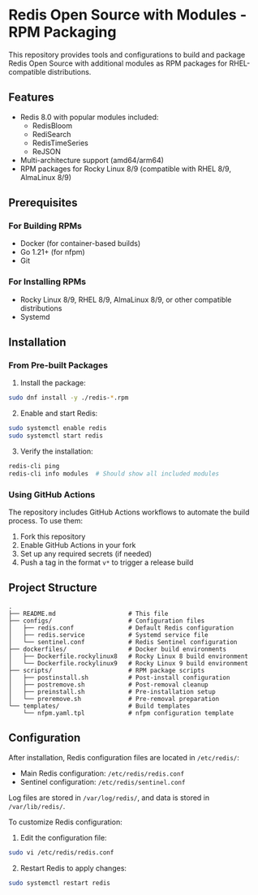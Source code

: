 # Redis Open Source with Modules - RPM Packaging

This repository provides tools and configurations to build and package Redis Open Source with additional modules as RPM packages for RHEL-compatible distributions.

## Features

- Redis 8.0 with popular modules included:
  - RedisBloom
  - RediSearch
  - RedisTimeSeries
  - ReJSON
- Multi-architecture support (amd64/arm64)
- RPM packages for Rocky Linux 8/9 (compatible with RHEL 8/9, AlmaLinux 8/9)

## Prerequisites

### For Building RPMs

- Docker (for container-based builds)
- Go 1.21+ (for nfpm)
- Git

### For Installing RPMs

- Rocky Linux 8/9, RHEL 8/9, AlmaLinux 8/9, or other compatible distributions
- Systemd

## Installation

### From Pre-built Packages

1. Install the package:

```bash
sudo dnf install -y ./redis-*.rpm
```

2. Enable and start Redis:

```bash
sudo systemctl enable redis
sudo systemctl start redis
```

3. Verify the installation:

```bash
redis-cli ping
redis-cli info modules  # Should show all included modules
```

### Using GitHub Actions

The repository includes GitHub Actions workflows to automate the build process. To use them:

1. Fork this repository
2. Enable GitHub Actions in your fork
3. Set up any required secrets (if needed)
4. Push a tag in the format `v*` to trigger a release build

## Project Structure

```
.
├── README.md                    # This file
├── configs/                     # Configuration files
│   ├── redis.conf               # Default Redis configuration
│   ├── redis.service            # Systemd service file
│   └── sentinel.conf            # Redis Sentinel configuration
├── dockerfiles/                 # Docker build environments
│   ├── Dockerfile.rockylinux8   # Rocky Linux 8 build environment
│   └── Dockerfile.rockylinux9   # Rocky Linux 9 build environment
├── scripts/                     # RPM package scripts
│   ├── postinstall.sh           # Post-install configuration
│   ├── postremove.sh            # Post-removal cleanup
│   ├── preinstall.sh            # Pre-installation setup
│   └── preremove.sh             # Pre-removal preparation
└── templates/                   # Build templates
    └── nfpm.yaml.tpl            # nfpm configuration template
```

## Configuration

After installation, Redis configuration files are located in `/etc/redis/`:

- Main Redis configuration: `/etc/redis/redis.conf`
- Sentinel configuration: `/etc/redis/sentinel.conf`

Log files are stored in `/var/log/redis/`, and data is stored in `/var/lib/redis/`.

To customize Redis configuration:

1. Edit the configuration file:

```bash
sudo vi /etc/redis/redis.conf
```

2. Restart Redis to apply changes:

```bash
sudo systemctl restart redis
```
